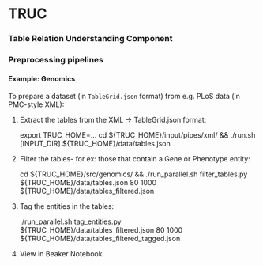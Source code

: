 # TRUC
### Table Relation Understanding Component

### Preprocessing pipelines

#### Example: Genomics
To prepare a dataset (in `TableGrid.json` format) from e.g. PLoS data (in PMC-style XML):
  1. Extract the tables from the XML -> TableGrid.json format:
  
        export TRUC_HOME=...
        cd ${TRUC_HOME}/input/pipes/xml/ && ./run.sh [INPUT_DIR] ${TRUC_HOME}/data/tables.json
  2. Filter the tables- for ex: those that contain a Gene or Phenotype entity:
  
        cd ${TRUC_HOME}/src/genomics/ && ./run_parallel.sh filter_tables.py ${TRUC_HOME}/data/tables.json 80 1000 ${TRUC_HOME}/data/tables_filtered.json
  3. Tag the entities in the tables:
  
        ./run_parallel.sh tag_entities.py ${TRUC_HOME}/data/tables_filtered.json 80 1000 ${TRUC_HOME}/data/tables_filtered_tagged.json
  4. View in Beaker Notebook
